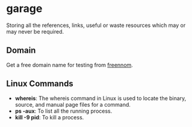 # garage
Storing all the references, links, useful or waste resources which may or may never be required.

## Domain
Get a free domain name for testing from [freennom](https://www.freenom.com/).

## Linux Commands

- **whereis**: The whereis command in Linux is used to locate the binary, source, and manual page files for a command.
- **ps -aux**: To list all the running process.
- **kill -9 pid**: To kill a process.
